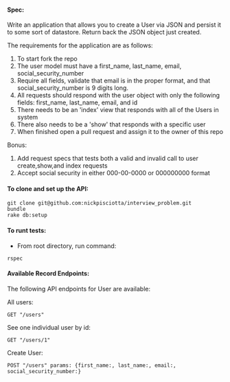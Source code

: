 #### Spec:

  Write an application that allows you to create a User via JSON and persist it to some sort of datastore. Return back the JSON object just created.

  The requirements for the application are as follows:

  1. To start fork the repo
  2. The user model must have a first_name, last_name, email, social_security_number
  3. Require all fields, validate that email is in the proper format, and that social_security_number is 9 digits long.
  4. All requests should respond with the user object with only the following fields: first_name, last_name, email, and id
  5. There needs to be an 'index' view that responds with all of the Users in system
  6. There also needs to be a 'show' that responds with a specific user
  7. When finished open a pull request and assign it to the owner of this repo

  Bonus:

  1. Add request specs that tests both a valid and invalid call to user create,show,and index requests
  2. Accept social security in either 000-00-0000 or 000000000 format


#### To clone and set up the API:
  ```
  git clone git@github.com:nickpisciotta/interview_problem.git
  bundle
  rake db:setup
  ```
#### To runt tests: 
  * From root directory, run command:
  
  ```
  rspec
  ```
  
#### Available Record Endpoints:

  The following API endpoints for User are available:

  All users:

    GET "/users"

  See one individual user by id:   

    GET "/users/1"

  Create User:

    POST "/users" params: {first_name:, last_name:, email:, social_security_number:}
